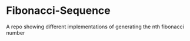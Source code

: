 # Fibonacci-Sequence
A repo showing different implementations of generating the nth fibonacci number
